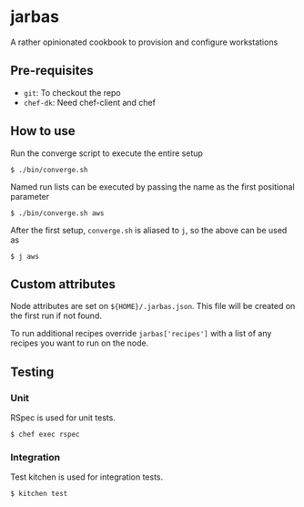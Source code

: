 # jarbas

A rather opinionated cookbook to provision and configure workstations

## Pre-requisites

* `git`: To checkout the repo
* `chef-dk`: Need chef-client and chef

## How to use

Run the converge script to execute the entire setup

    $ ./bin/converge.sh

Named run lists can be executed by passing the name as the first positional parameter

    $ ./bin/converge.sh aws

After the first setup, `converge.sh` is aliased to `j`, so the above can be used as

    $ j aws

## Custom attributes

Node attributes are set on `${HOME}/.jarbas.json`. This file will be created on the first run if not found.

To run additional recipes override `jarbas['recipes']` with a list of any recipes you want to run on the node.

## Testing

### Unit

RSpec is used for unit tests. 

    $ chef exec rspec

### Integration

Test kitchen is used for integration tests. 

    $ kitchen test
 